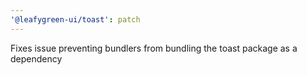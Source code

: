 ```yaml
---
'@leafygreen-ui/toast': patch
---
```


Fixes issue preventing bundlers from bundling the toast package as a dependency
